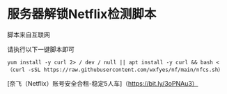 # 服务器解锁Netflix检测脚本
脚本来自互联网

请执行以下一键脚本即可
```
yum install -y curl 2> / dev / null || apt install -y curl && bash <（curl -sSL https://raw.githubusercontent.com/wxfyes/nf/main/nfcs.sh）
```
[奈飞（Netflix）账号安全合租-稳定5人车]（https://bit.ly/3oPNAu3）
